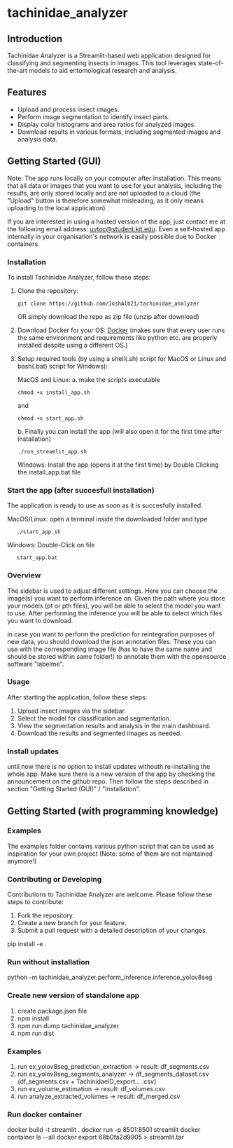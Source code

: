 # tachinidae_analyzer

## Introduction
Tachinidae Analyzer is a Streamlit-based web application designed for classifying and segmenting insects in images. This tool leverages state-of-the-art models to aid entomological research and analysis.

## Features
- Upload and process insect images.
- Perform image segmentation to identify insect parts.
- Display color histograms and area ratios for analyzed images.
- Download results in various formats, including segmented images and analysis data.


## Getting Started (GUI)

Note: The app runs locally on your computer after installation. This means that all data or images that you want to use for your analysis, including the results, are only stored locally and are not uploaded to a cloud (the "Upload" button is therefore somewhat misleading, as it only means uploading to the local application).

If you are interested in using a hosted version of the app, just contact me at the following email address: uvtoc@student.kit.edu. Even a self-hosted app internally in your organisation's network is easily possible due to Docker containers.

### Installation
To install Tachinidae Analyzer, follow these steps:

1. Clone the repository:
   ```
   git clone https://github.com/JoshAlb21/tachinidae_analyzer
   ```
   OR
   simply download the repo as zip file (unzip after download)

2. Download Docker for your OS: [Docker](https://www.docker.com/get-started/) (makes sure that every user runs the same environment and requirements like python etc. are properly installed despite using a different OS.)
   
3. Setup required tools (by using a shell(.sh) script for MacOS or Linux and bash(.bat) script for Windows):
   
   MacOS and Linux:
   a. make the scripts executable
   ```
   chmod +x install_app.sh
   ```
   and 
   ```
   chmod +x start_app.sh
   ```

   b. Finally you can install the app (will also open it for the first time after installation)
   ```
   ./run_streamlit_app.sh
   ```

   Windows:
   Install the app (opens it at the first time) by
   Double Clicking the install_app.bat file

### Start the app (after succesfull installation)
The application is ready to use as soon as it is succesfully installed.

MacOS/Linux:
open a terminal inside the downloaded folder and type
```
   ./start_app.sh
```

Windows:
Double-Click on file
```
   start_app.bat
```

### Overview
The sidebar is used to adjust different settings. Here you can choose the image(s) you want to perform inference on. Given the path where you store your models (pt or pth files), you will be able to select the model you want to use.
After performing the inference you will be able to select which files you want to download.

in case you want to perform the prediction for reintegration purposes of new data, you should download the json annotation files. These you can use with the corresponding image file (has to have the same name and should be stored within same folder!) to annotate them with the opensource software "labelme".

### Usage
After starting the application, follow these steps:

1. Upload insect images via the sidebar.
2. Select the model for classification and segmentation.
3. View the segmentation results and analysis in the main dashboard.
4. Download the results and segmented images as needed.

### Install updates
until now there is no option to install updates withouth re-installing the whole app. Make sure there is a new version of the app by checking the announcement on the github repo.
Then follow the steps described in section "Getting Started (GUI)" / "Installation".

## Getting Started (with programming knowledge)

### Examples
The examples folder contains various python script that can be used as inspiration for your own project (Note: some of them are not mantained anymore!)

### Contributing or Developing
Contributions to Tachinidae Analyzer are welcome. Please follow these steps to contribute:

1. Fork the repository.
2. Create a new branch for your feature.
3. Submit a pull request with a detailed description of your changes.

pip install -e .

### Run without installation

python -m tachinidae_analyzer.perform_inference.inference_yolov8seg

### Create new version of standalone app
1. create package.json file
2. npm install
3. npm run dump tachinidae_analyzer
4. npm run dist

### Examples

1. run ex_yolov8seg_prediction_extraction -> result: df_segments.csv
2. run ex_yolov8seg_segments_analyzer -> df_segments_dataset.csv (df_segments.csv + TachinidaeID_export... .csv)
3. run ex_volume_estimation -> result: df_volumes.csv
4. run analyze_extracted_volumes -> result: df_merged.csv

### Run docker container
docker build -t streamlit .
docker run -p 8501:8501 streamlit
docker container ls --all
docker export 68b0fa2d9905 > streamlit.tar